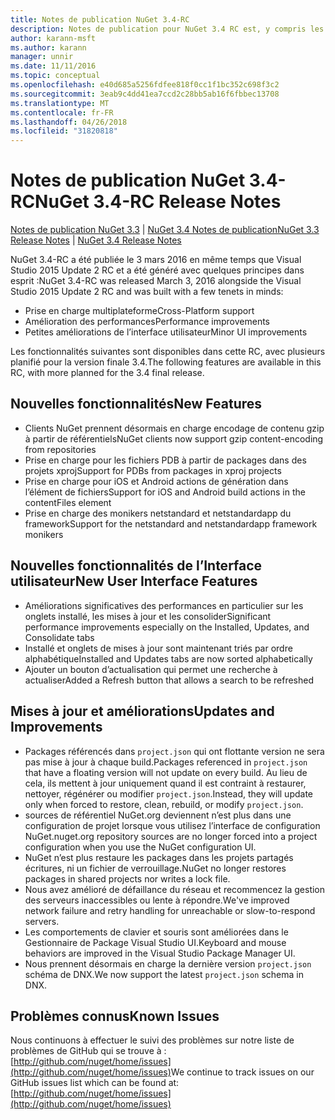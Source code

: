 ```yaml
---
title: Notes de publication NuGet 3.4-RC
description: Notes de publication pour NuGet 3.4 RC est, y compris les problèmes connus, les correctifs de bogues, les fonctionnalités ajoutées et dcr.
author: karann-msft
ms.author: karann
manager: unnir
ms.date: 11/11/2016
ms.topic: conceptual
ms.openlocfilehash: e40d685a5256fdfee818f0cc1f1bc352c698f3c2
ms.sourcegitcommit: 3eab9c4dd41ea7ccd2c28bb5ab16f6fbbec13708
ms.translationtype: MT
ms.contentlocale: fr-FR
ms.lasthandoff: 04/26/2018
ms.locfileid: "31820818"
---
```

# <a name="nuget-34-rc-release-notes"></a><span data-ttu-id="bea0e-103">Notes de publication NuGet 3.4-RC</span><span class="sxs-lookup"><span data-stu-id="bea0e-103">NuGet 3.4-RC Release Notes</span></span>

<span data-ttu-id="bea0e-104">[Notes de publication NuGet 3.3](../release-notes/nuget-3.3.md) | [NuGet 3.4 Notes de publication](../release-notes/nuget-3.4.md)</span><span class="sxs-lookup"><span data-stu-id="bea0e-104">[NuGet 3.3 Release Notes](../release-notes/nuget-3.3.md) | [NuGet 3.4 Release Notes](../release-notes/nuget-3.4.md)</span></span>

<span data-ttu-id="bea0e-105">NuGet 3.4-RC a été publiée le 3 mars 2016 en même temps que Visual Studio 2015 Update 2 RC et a été généré avec quelques principes dans esprit :</span><span class="sxs-lookup"><span data-stu-id="bea0e-105">NuGet 3.4-RC was released March 3, 2016 alongside the Visual Studio 2015 Update 2 RC and was built with a few tenets in minds:</span></span>

* <span data-ttu-id="bea0e-106">Prise en charge multiplateforme</span><span class="sxs-lookup"><span data-stu-id="bea0e-106">Cross-Platform support</span></span>
* <span data-ttu-id="bea0e-107">Amélioration des performances</span><span class="sxs-lookup"><span data-stu-id="bea0e-107">Performance improvements</span></span>
* <span data-ttu-id="bea0e-108">Petites améliorations de l’interface utilisateur</span><span class="sxs-lookup"><span data-stu-id="bea0e-108">Minor UI improvements</span></span>

<span data-ttu-id="bea0e-109">Les fonctionnalités suivantes sont disponibles dans cette RC, avec plusieurs planifié pour la version finale 3.4.</span><span class="sxs-lookup"><span data-stu-id="bea0e-109">The following features are available in this RC, with more planned for the 3.4 final release.</span></span>

## <a name="new-features"></a><span data-ttu-id="bea0e-110">Nouvelles fonctionnalités</span><span class="sxs-lookup"><span data-stu-id="bea0e-110">New Features</span></span>

* <span data-ttu-id="bea0e-111">Clients NuGet prennent désormais en charge encodage de contenu gzip à partir de référentiels</span><span class="sxs-lookup"><span data-stu-id="bea0e-111">NuGet clients now support gzip content-encoding from repositories</span></span>
* <span data-ttu-id="bea0e-112">Prise en charge pour les fichiers PDB à partir de packages dans des projets xproj</span><span class="sxs-lookup"><span data-stu-id="bea0e-112">Support for PDBs from packages in xproj projects</span></span>
* <span data-ttu-id="bea0e-113">Prise en charge pour iOS et Android actions de génération dans l’élément de fichiers</span><span class="sxs-lookup"><span data-stu-id="bea0e-113">Support for iOS and Android build actions in the contentFiles element</span></span>
* <span data-ttu-id="bea0e-114">Prise en charge des monikers netstandard et netstandardapp du framework</span><span class="sxs-lookup"><span data-stu-id="bea0e-114">Support for the netstandard and netstandardapp framework monikers</span></span>

## <a name="new-user-interface-features"></a><span data-ttu-id="bea0e-115">Nouvelles fonctionnalités de l’Interface utilisateur</span><span class="sxs-lookup"><span data-stu-id="bea0e-115">New User Interface Features</span></span>

* <span data-ttu-id="bea0e-116">Améliorations significatives des performances en particulier sur les onglets installé, les mises à jour et les consolider</span><span class="sxs-lookup"><span data-stu-id="bea0e-116">Significant performance improvements especially on the Installed, Updates, and Consolidate tabs</span></span>
* <span data-ttu-id="bea0e-117">Installé et onglets de mises à jour sont maintenant triés par ordre alphabétique</span><span class="sxs-lookup"><span data-stu-id="bea0e-117">Installed and Updates tabs are now sorted alphabetically</span></span>
* <span data-ttu-id="bea0e-118">Ajouter un bouton d’actualisation qui permet une recherche à actualiser</span><span class="sxs-lookup"><span data-stu-id="bea0e-118">Added a Refresh button that allows a search to be refreshed</span></span>

## <a name="updates-and-improvements"></a><span data-ttu-id="bea0e-119">Mises à jour et améliorations</span><span class="sxs-lookup"><span data-stu-id="bea0e-119">Updates and Improvements</span></span>

* <span data-ttu-id="bea0e-120">Packages référencés dans `project.json` qui ont flottante version ne sera pas mise à jour à chaque build.</span><span class="sxs-lookup"><span data-stu-id="bea0e-120">Packages referenced in `project.json` that have a floating version will not update on every build.</span></span> <span data-ttu-id="bea0e-121">Au lieu de cela, ils mettent à jour uniquement quand il est contraint à restaurer, nettoyer, régénérer ou modifier `project.json`.</span><span class="sxs-lookup"><span data-stu-id="bea0e-121">Instead, they will update only when forced to restore, clean, rebuild, or modify `project.json`.</span></span>
* <span data-ttu-id="bea0e-122">sources de référentiel NuGet.org deviennent n’est plus dans une configuration de projet lorsque vous utilisez l’interface de configuration NuGet.</span><span class="sxs-lookup"><span data-stu-id="bea0e-122">nuget.org repository sources are no longer forced into a project configuration when you use the NuGet configuration UI.</span></span>
* <span data-ttu-id="bea0e-123">NuGet n’est plus restaure les packages dans les projets partagés écritures, ni un fichier de verrouillage.</span><span class="sxs-lookup"><span data-stu-id="bea0e-123">NuGet no longer restores packages in shared projects nor writes a lock file.</span></span>
* <span data-ttu-id="bea0e-124">Nous avez amélioré de défaillance du réseau et recommencez la gestion des serveurs inaccessibles ou lente à répondre.</span><span class="sxs-lookup"><span data-stu-id="bea0e-124">We've improved network failure and retry handling for unreachable or slow-to-respond servers.</span></span>
* <span data-ttu-id="bea0e-125">Les comportements de clavier et souris sont améliorées dans le Gestionnaire de Package Visual Studio UI.</span><span class="sxs-lookup"><span data-stu-id="bea0e-125">Keyboard and mouse behaviors are improved in the Visual Studio Package Manager UI.</span></span>
* <span data-ttu-id="bea0e-126">Nous prennent désormais en charge la dernière version `project.json` schéma de DNX.</span><span class="sxs-lookup"><span data-stu-id="bea0e-126">We now support the latest `project.json` schema in DNX.</span></span>

## <a name="known-issues"></a><span data-ttu-id="bea0e-127">Problèmes connus</span><span class="sxs-lookup"><span data-stu-id="bea0e-127">Known Issues</span></span>

<span data-ttu-id="bea0e-128">Nous continuons à effectuer le suivi des problèmes sur notre liste de problèmes de GitHub qui se trouve à : [http://github.com/nuget/home/issues](http://github.com/nuget/home/issues)</span><span class="sxs-lookup"><span data-stu-id="bea0e-128">We continue to track issues on our GitHub issues list which can be found at: [http://github.com/nuget/home/issues](http://github.com/nuget/home/issues)</span></span>
